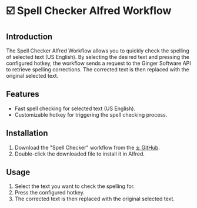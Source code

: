 # ☑️ Spell Checker Alfred Workflow

## Introduction

The Spell Checker Alfred Workflow allows you to quickly check the spelling of selected text (US English). By selecting the desired text and pressing the configured hotkey, the workflow sends a request to the Ginger Software API to retrieve spelling corrections. The corrected text is then replaced with the original selected text.

## Features

- Fast spell checking for selected text (US English).
- Customizable hotkey for triggering the spell checking process.

## Installation

1. Download the "Spell Checker" workflow from the [⤓ GitHub](https://github.com/svenko99/alfred-spell-checker/releases/latest/download/Spell.Checker.alfredworkflow).
2. Double-click the downloaded file to install it in Alfred.

## Usage

1. Select the text you want to check the spelling for.
2. Press the configured hotkey.
3. The corrected text is then replaced with the original selected text.

